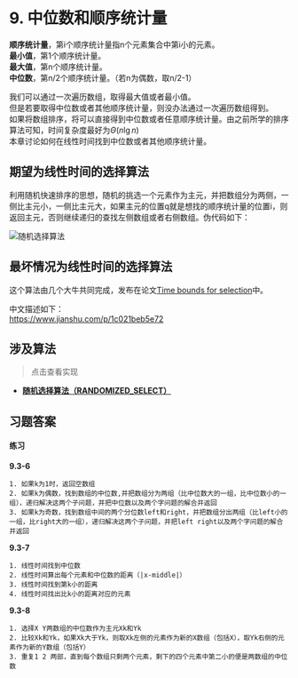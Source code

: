 # 9. 中位数和顺序统计量

**顺序统计量**，第i个顺序统计量指n个元素集合中第i小的元素。  
**最小值**，第1个顺序统计量。  
**最大值**，第n个顺序统计量。  
**中位数**，第n/2个顺序统计量。（若n为偶数，取n/2-1） 

我们可以通过一次遍历数组，取得最大值或者最小值。  
但是若要取得中位数或者其他顺序统计量，则没办法通过一次遍历数组得到。   
如果将数组排序，将可以直接得到中位数或者任意顺序统计量。由之前所学的排序算法可知，时间复杂度最好为$\Theta(n\lg n)$  
本章讨论如何在线性时间找到中位数或者其他顺序统计量。

## 期望为线性时间的选择算法

利用随机快速排序的思想，随机的挑选一个元素作为主元，并把数组分为两侧，一侧比主元小，一侧比主元大，如果主元的位置q就是想找的顺序统计量的位置i，则返回主元，否则继续递归的查找左侧数组或者右侧数组。伪代码如下：  

![随机选择算法](https://raw.githubusercontent.com/maomao9003/Introduction-to-Algorithms/master/.res/09_RANDOMIZED_SELECT.PNG)  

## 最坏情况为线性时间的选择算法

这个算法由几个大牛共同完成，发布在论文[Time bounds for selection](https://www.sciencedirect.com/science/article/pii/S0022000073800339)中。  

中文描述如下：  
https://www.jianshu.com/p/1c021beb5e72

## 涉及算法
> 点击查看实现
+ **[随机选择算法（RANDOMIZED_SELECT）](https://github.com/maomao9003/Introduction-to-Algorithms/blob/master/Code/Algorithms/A-09-2-RandomizedSelect/randomized_select_realization.cpp)** 

## 习题答案
#### 练习
**9.3-6**
```
1. 如果k为1时，返回空数组
2. 如果k为偶数，找到数组的中位数,并把数组分为两组（比中位数大的一组，比中位数小的一组），递归解决这两个子问题，并把中位数以及两个字问题的解合并返回
3. 如果k为奇数，找到数组中间的两个分位数left和right，并把数组分出两组（比left小的一组，比right大的一组），递归解决这两个子问题，并把left right以及两个字问题的解合并返回
```
**9.3-7**
```
1. 线性时间找到中位数
2. 线性时间算出每个元素和中位数的距离（|x-middle|）
3. 线性时间找到第k小的距离
4. 线性时间找出比k小的距离对应的元素
```
**9.3-8**
```
1. 选择X Y两数组的中位数作为主元Xk和Yk
2. 比较Xk和Yk，如果Xk大于Yk，则取Xk左侧的元素作为新的X数组（包括X），取Yk右侧的元素作为新的Y数组（包括Y）
3. 重复1 2 两部，直到每个数组只剩两个元素，剩下的四个元素中第二小的便是两数组的中位数
```